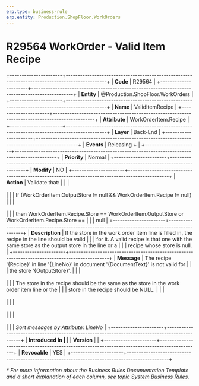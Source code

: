 ```yaml
---
erp.type: business-rule
erp.entity: Production.ShopFloor.WorkOrders
---
```


# R29564 WorkOrder - Valid Item Recipe
+----------------------+-----------------------------------------------------------------------------------------------+
| **Code**             | R29564                                                                                        |
+----------------------+-----------------------------------------------------------------------------------------------+
| **Entity**           | @Production.ShopFloor.WorkOrders                                                              |
+----------------------+-----------------------------------------------------------------------------------------------+
| **Name**             | ValidItemRecipe                                                                               |
+----------------------+-----------------------------------------------------------------------------------------------+
| **Attribute**        | WorkOrderItem.Recipe                                                                          |
+----------------------+-----------------------------------------------------------------------------------------------+
| **Layer**            | Back-End                                                                                      |
+----------------------+-----------------------------------------------------------------------------------------------+
| **Events**           | Releasing +                                                                                   |
+----------------------+-----------------------------------------------------------------------------------------------+
| **Priority**         | Normal                                                                                        |
+----------------------+-----------------------------------------------------------------------------------------------+
| **Modify**           | NO                                                                                            |
+----------------------+-----------------------------------------------------------------------------------------------+
| **Action**           | Validate that:                                                                                |
|                      | <br/><br/>                                                                                    |
|                      | If (WorkOrderItem.OutputStore != null && WorkOrderItem.Recipe != null)                        |
|                      | <br/><br/>                                                                                    |
|                      | then WorkOrderItem.Recipe.Store == WorkOrderItem.OutputStore or WorkOrderItem.Recipe.Store == |
|                      | null                                                                                          |
+----------------------+-----------------------------------------------------------------------------------------------+
| **Description**      | If the store in the work order item line is filled in, the recipe in the line should be valid |
|                      | for it. A valid recipe is that one with the same store as the output store in the line or a   |
|                      | recipe whose store is null.                                                                   |
+----------------------+-----------------------------------------------------------------------------------------------+
| **Message**          | The recipe \'{Recipe}\' in line \'{LineNo}\' in document \'{DocumentText}\' is not valid for  |
|                      | the store \'{OutputStore}\'.                                                                  |
|                      | <br/><br/>                                                                                    |
|                      | The store in the recipe should be the same as the store in the work order item line or the    |
|                      | store in the recipe should be NULL.                                                           |
|                      | <br/><br/>                                                                                    |
|                      | <br/><br/>                                                                                    |
|                      | <br/><br/>                                                                                    |
|                      | *Sort messages by Attribute: LineNo*                                                          |
+----------------------+-----------------------------------------------------------------------------------------------+
| **Introduced In      |                                                                                               |
| Version**            |                                                                                               |
+----------------------+-----------------------------------------------------------------------------------------------+
| **Revocable**        | YES                                                                                           |
+----------------------+-----------------------------------------------------------------------------------------------+

*\* For more information about the Business Rules Documentation Template and a short explanation of each column, see
topic [System Business Rules](../templates/template-description-system-business-rules.md).*

